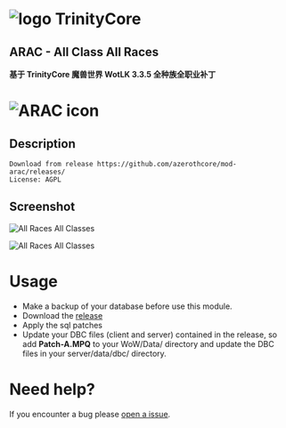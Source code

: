 # ![logo](https://camo.githubusercontent.com/5bd79abbaf37dc6a3e74de00f39490e70476bdb09e67e60f65b8063c08b9eaee/68747470733a2f2f636f6d6d756e6974792e7472696e697479636f72652e6f72672f7075626c69632f7374796c655f696d616765732f315f7472696e697479636f72652e706e67) TrinityCore
## ARAC - All Class All Races

**基于 TrinityCore 魔兽世界 WotLK 3.3.5 全种族全职业补丁**

# ![ARAC icon](https://raw.githubusercontent.com/azerothcore/mod-arac/master/icon.png)
## Description

    Download from release https://github.com/azerothcore/mod-arac/releases/
    License: AGPL

## Screenshot

![All Races All Classes](https://raw.githubusercontent.com/azerothcore/mod-arac/master/images/screen1.png)

![All Races All Classes](https://raw.githubusercontent.com/azerothcore/mod-arac/master/images/screen2.png)


# Usage

- Make a backup of your database before use this module.
- Download the [release](https://github.com/azerothcore/mod-arac/releases/)
- Apply the sql patches
- Update your DBC files (client and server) contained in the release, so add **Patch-A.MPQ** to your WoW/Data/ directory and update the DBC files in your server/data/dbc/ directory.

# Need help?

If you encounter a bug please [open a issue](https://github.com/azerothcore/mod-arac/issues/new).
